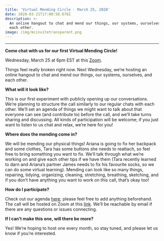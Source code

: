 ```yaml
---
title: 'Virtual Mending Circle - March 25, 2020'
date: 2020-03-21T17:00:58.676Z
description: >-
  An online hangout to chat and mend our things, our systems, ourselves, and
  each other.
image: /img/mcinvitetransparent.png
---
```

- - -

**Come chat with us for our first Virtual Mending Circle!**

Wednesday, March 25 at 6pm EST at this [Zoom](https://us04web.zoom.us/j/884843792).

Things feel really broken right now. Next Wednesday, we’re hosting an online hangout to chat and mend our things, our systems, ourselves, and each other.

**What will it look like?**

This is our first experiment with publicly opening up our conversations. We’re planning to structure the call similarly to our regular chats with each other. We’ll set an agenda of things we might want to talk about that everyone can see (and contribute to) before the call, and we’ll take turns sharing and discussing. All kinds of participation will be welcome; if you just want to listen to us chat and relax, we’re here for you!

**Where does the mending come in?**

We will be mending our physical things! Ariana is going to fix her backpack and some clothes, Tara has some buttons she needs to reattach, so feel free to bring something you want to fix. We’ll talk through what we’re working on and give each other tips if we have them (Tara recently learned to darn and Ariana’s partner James needs to fix his favourite socks, so we can do some virtual learning). Mending can look like so many things, repairing, tidying, organizing, cleaning, stretching, breathing, sketching, and if you don’t have anything you want to work on this call, that’s okay too!

**How do I participate?**

Check out our agenda [here](https://docs.google.com/document/d/1uDMiVbTrew44EC9B93tWG3Joljvsh3a13JUgDLQzqO4/edit?usp=sharing); please feel free to add anything beforehand. The call will be hosted on Zoom at this [link](https://us04web.zoom.us/j/884843792). We’ll be reachable by email if there are any questions or issues connecting.

**If I can’t make this one, will there be more?**

Yes! We’re hoping to host one every month, so stay tuned, and please let us know if you’re interested.
